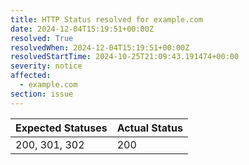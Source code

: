 ```yaml
---
title: HTTP Status resolved for example.com
date: 2024-12-04T15:19:51+00:00Z
resolved: True
resolvedWhen: 2024-12-04T15:19:51+00:00Z
resolvedStartTime: 2024-10-25T21:09:43.191474+00:00
severity: notice
affected:
  - example.com
section: issue
---
```


| Expected Statuses | Actual Status  |
|-------------------|----------------|
| 200, 301, 302 | 200 |
